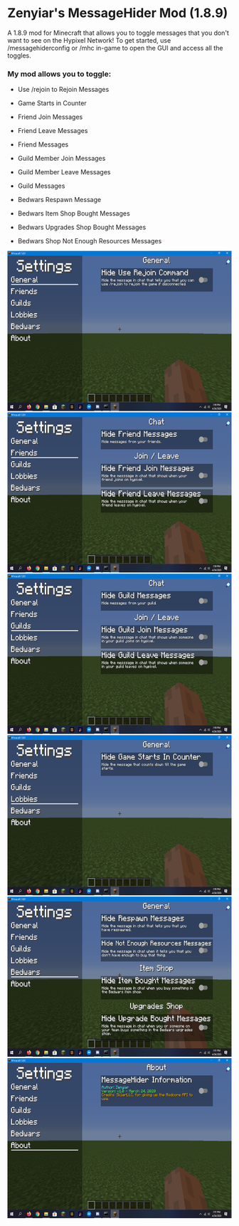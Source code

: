 # Zenyiar's MessageHider Mod (1.8.9)
A 1.8.9 mod for Minecraft that allows you to toggle messages that you don't want to see on the Hypixel Network!
To get started, use /messagehiderconfig or /mhc in-game to open the GUI and access all the toggles.

### My mod allows you to toggle:
- Use /rejoin to Rejoin Messages

- Game Starts in Counter

- Friend Join Messages
- Friend Leave Messages
- Friend Messages

- Guild Member Join Messages
- Guild Member Leave Messages
- Guild Messages

- Bedwars Respawn Message
- Bedwars Item Shop Bought Messages
- Bedwars Upgrades Shop Bought Messages
- Bedwars Shop Not Enough Resources Messages

<center>
  <img src="images/general_category.png" width=640 height=360 />
  <img src="images/friends_category.png" width=640 height=360 />
  <img src="images/guilds_category.png" width=640 height=360 />
  <img src="images/lobbies_category.png" width=640 height=360 />
  <img src="images/bedwars_category.png" width=640 height=360 />
  <img src="images/about_category.png" width=640 height=360 />
</center>
